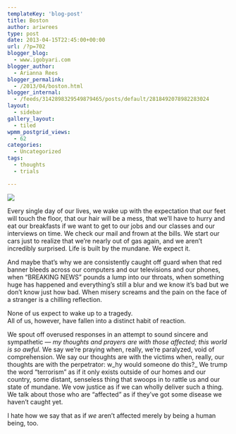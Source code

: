 ```yaml
---
templateKey: 'blog-post'
title: Boston
author: ariwrees
type: post
date: 2013-04-15T22:45:00+00:00
url: /?p=702
blogger_blog:
  - www.igobyari.com
blogger_author:
  - Arianna Rees
blogger_permalink:
  - /2013/04/boston.html
blogger_internal:
  - /feeds/3142898329549879465/posts/default/2818492078982283024
layout:
  - sidebar
gallery_layout:
  - tiled
wpmm_postgrid_views:
  - 62
categories:
  - Uncategorized
tags:
  - thoughts
  - trials

---
```

[![](https://www.igobyari.com/wp-content/uploads/2013/04/php39qctaboston7_ipad_1366062984.jpg)](https://www.igobyari.com/wp-content/uploads/2013/04/php39qctaboston7_ipad_1366062984-1.jpg)

Every single day of our lives, we wake up with the expectation that our feet will touch the floor, that our hair will be a mess, that we’ll have to hurry and eat our breakfasts if we want to get to our jobs and our classes and our interviews on time. We check our mail and frown at the bills. We start our cars just to realize that we’re nearly out of gas again, and we aren’t incredibly surprised. Life is built by the mundane. We expect it.

And maybe that’s why we are consistently caught off guard when that red banner bleeds across our computers and our televisions and our phones, when “BREAKING NEWS” pounds a lump into our throats, when something huge has happened and everything’s still a blur and we know it’s bad but we don’t know just how bad. When misery screams and the pain on the face of a stranger is a chilling reflection.

None of us expect to wake up to a tragedy.  
All of us, however, have fallen into a distinct habit of reaction.

We spout off overused responses in an attempt to sound sincere and sympathetic — _my thoughts and prayers are with those affected; this world is so awful._ We say we’re praying when, really, we’re paralyzed, void of comprehension. We say our thoughts are with the victims when, really, our thoughts are with the perpetrator: w_hy would someone do this?_ We trump the word “terrorism” as if it only exists outside of our homes and our country, some distant, senseless thing that swoops in to rattle us and our state of mundane. We vow justice as if we can wholly deliver such a thing. We talk about those who are “affected” as if they’ve got some disease we haven’t caught yet.

I hate how we say that as if _we_ aren’t affected merely by being a human being, too.